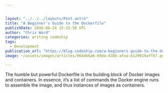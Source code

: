 ```yaml
---


layout: "../../../layouts/Post.astro"
title: "A Beginner’s Guide to the Dockerfile"
publishDate: 2016-08-24 15:15:58 UTC
author: "Chris Ward"
categories: writing codeship
tags:
  - Development
publication_url: "https://blog.codeship.com/a-beginners-guide-to-the-dockerfile/"
image: ~/assets/images/articles/964db6a6-69da-4366-afea-b129019aff07.png

---
```

The humble but powerful Dockerfile is the building block of Docker images and containers. In essence, it’s a list of commands the Docker engine runs to assemble the image, and thus instances of images as containers.

